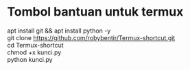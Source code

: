 # Tombol bantuan untuk termux

apt install git && apt install python -y
<br>
git clone https://github.com/robybentir/Termux-shortcut.git
<br>
cd Termux-shortcut
<br>
chmod +x kunci.py
<br>
python kunci.py
